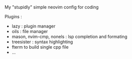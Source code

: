 My "stupidly" simple neovim config for coding

Plugins :
- lazy : plugin manager
- oils : file manager
- mason, nvim-cmp, nonels : lsp completion and formating
- treesister : syntax highlighting
- fterm to build single cpp file
- ...
